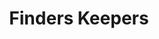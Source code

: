---
title: Finders Keepers
year: 1928
opening_date: 1928-01-20
closing_date: 
layout: productions
featured_image: 
image_caption:
image_credit:
playbill:
category:
Theatre: Theatre Jacksonville
cast:
  Mrs. Hampton: Fay Beckett
  Mr. Alldred: George W. Simmons
  Mrs. Alldred: Marguerite Chiasson
  Prologue: Jean Marie Graves
crew:
  Director: Paul Stuart Buchanan
  Lighting: J.W. Elred
  Scenery: 
    - Anne C. Lalor
    - Irene Von Osthoff
  Stage Assistant:
    - Birsa Shepard
    - Cecil Batchelder
    - Charles W. Crooke
    - Karl Bardin
    - Leo Finney
    - Morris Diamond
    - Mrs. Calvin Wells

  Props: 
    - Mrs. O.Z. Tyler
    - Mrs. Thomas L. Snowden
orchestra:
external_links:
---